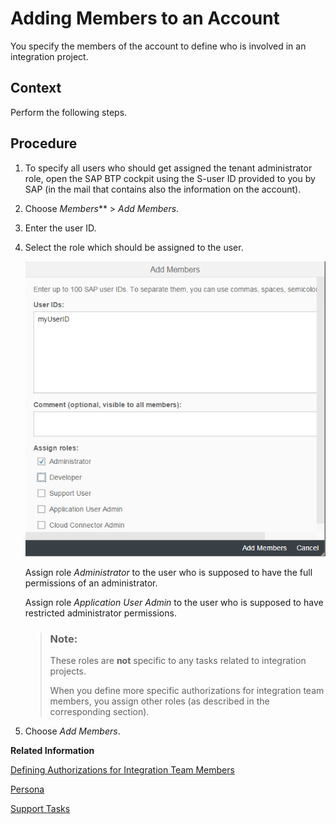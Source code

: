 <!-- loioeb6d612b5e4844d78e2fb796ee9f61e5 -->

# Adding Members to an Account

You specify the members of the account to define who is involved in an integration project.



## Context

Perform the following steps.



## Procedure

1.  To specify all users who should get assigned the tenant administrator role, open the SAP BTP cockpit using the S-user ID provided to you by SAP \(in the mail that contains also the information on the account\).

2.  Choose *Members*** \> *Add Members*.

3.  Enter the user ID.

4.  Select the role which should be assigned to the user.

    ![](images/HCP_Roles_802e00f.png)

    Assign role *Administrator* to the user who is supposed to have the full permissions of an administrator.

    Assign role *Application User Admin* to the user who is supposed to have restricted administrator permissions.

    > ### Note:  
    > These roles are **not** specific to any tasks related to integration projects.
    > 
    > When you define more specific authorizations for integration team members, you assign other roles \(as described in the corresponding section\).

5.  Choose *Add Members*.


**Related Information**  


[Defining Authorizations for Integration Team Members](defining-authorizations-for-integration-team-members-3ec7679.md "To authorize selected people to work on the account as part of the integration team in the context of SAP Cloud Integration (for example, as integration developers), you assign roles to the associated users.")

[Persona](../SecurityNeo/persona-2937e5c.md "When you perform user management tasks using SAP BTP SAP BTP cockpit, you find a set of predefined roles that you can assign to users of the account. According to the main tasks associated with integration projects, these roles are associated to certain persona relevant for an integration project.")



[Support Tasks](support-tasks-01f4d21.md "")

